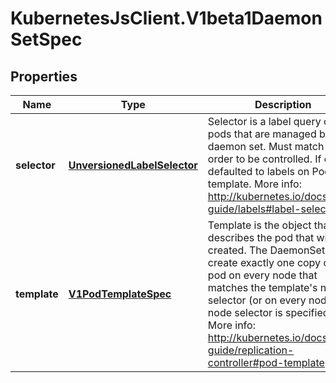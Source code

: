 # KubernetesJsClient.V1beta1DaemonSetSpec

## Properties
Name | Type | Description | Notes
------------ | ------------- | ------------- | -------------
**selector** | [**UnversionedLabelSelector**](UnversionedLabelSelector.md) | Selector is a label query over pods that are managed by the daemon set. Must match in order to be controlled. If empty, defaulted to labels on Pod template. More info: http://kubernetes.io/docs/user-guide/labels#label-selectors | [optional] 
**template** | [**V1PodTemplateSpec**](V1PodTemplateSpec.md) | Template is the object that describes the pod that will be created. The DaemonSet will create exactly one copy of this pod on every node that matches the template&#39;s node selector (or on every node if no node selector is specified). More info: http://kubernetes.io/docs/user-guide/replication-controller#pod-template | 


